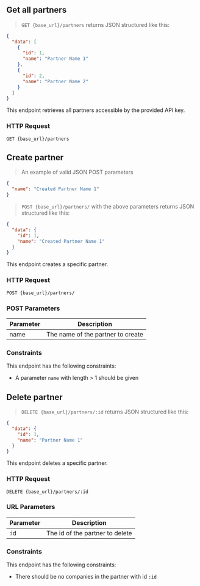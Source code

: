 <!-- THIS IS DOCUMENTATION FOR PARTNERS WHICH IS TEMPORARY HIDDEN FROM THE DOCS  -->
## Get all partners

> `GET {base_url}/partners` returns JSON structured like this:

```json
{
  "data": [
    {
      "id": 1,
      "name": "Partner Name 1"
    },
    {
      "id": 2,
      "name": "Partner Name 2"
    }
  ]
}
```

This endpoint retrieves all partners accessible by the provided API key.

### HTTP Request

`GET {base_url}/partners`


## Create partner

> An example of valid JSON POST parameters

```json
{
  "name": "Created Partner Name 1"
}
```

> `POST {base_url}/partners/` with the above parameters returns JSON structured like this:

```json
{
  "data": {
    "id": 1,
    "name": "Created Partner Name 1"
  }
}
```

This endpoint creates a specific partner.

### HTTP Request

`POST {base_url}/partners/`

### POST Parameters

Parameter | Description
--------- | -----------
name | The name of the partner to create

### Constraints
This endpoint has the following constraints:

* A parameter `name` with length > 1 should be given


## Delete partner

> `DELETE {base_url}/partners/:id` returns JSON structured like this:

```json
{
  "data": {
    "id": 1,
    "name": "Partner Name 1"
  }
}
```

This endpoint deletes a specific partner.

### HTTP Request

`DELETE {base_url}/partners/:id`

### URL Parameters

Parameter | Description
--------- | -----------
:id | The id of the partner to delete

### Constraints
This endpoint has the following constraints:

* There should be no companies in the partner with id `:id`

